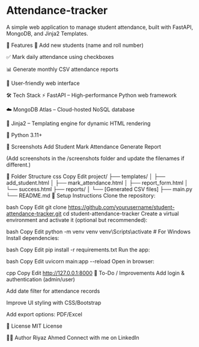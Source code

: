 # Attendance-tracker
A simple web application to manage student attendance, built with FastAPI, MongoDB, and Jinja2 Templates.

🚀 Features
👥 Add new students (name and roll number)

✅ Mark daily attendance using checkboxes

📊 Generate monthly CSV attendance reports

🧾 User-friendly web interface

🛠 Tech Stack
⚡ FastAPI – High-performance Python web framework

☁️ MongoDB Atlas – Cloud-hosted NoSQL database

🎨 Jinja2 – Templating engine for dynamic HTML rendering

🐍 Python 3.11+

📸 Screenshots
Add Student	Mark Attendance	Generate Report

(Add screenshots in the /screenshots folder and update the filenames if different.)

📂 Folder Structure
css
Copy
Edit
project/
├── templates/
│   ├── add_student.html
│   ├── mark_attendance.html
│   ├── report_form.html
│   └── success.html
├── reports/
│   └── [Generated CSV files]
├── main.py
└── README.md
🔧 Setup Instructions
Clone the repository:

bash
Copy
Edit
git clone https://github.com/yourusername/student-attendance-tracker.git
cd student-attendance-tracker
Create a virtual environment and activate it (optional but recommended):

bash
Copy
Edit
python -m venv venv
venv\Scripts\activate  # For Windows
Install dependencies:

bash
Copy
Edit
pip install -r requirements.txt
Run the app:

bash
Copy
Edit
uvicorn main:app --reload
Open in browser:

cpp
Copy
Edit
http://127.0.0.1:8000
📌 To-Do / Improvements
Add login & authentication (admin/user)

Add date filter for attendance records

Improve UI styling with CSS/Bootstrap

Add export options: PDF/Excel

📃 License
MIT License

🙋‍♂️ Author
Riyaz Ahmed
Connect with me on LinkedIn
